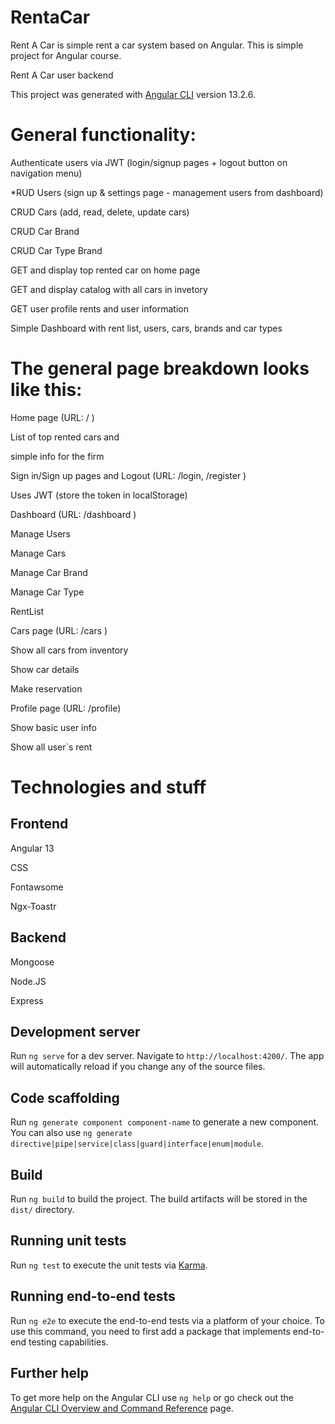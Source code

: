 # RentaCar
Rent A Car is simple rent a car system  based on Angular. This is simple project for Angular course.

Rent A Car user backend <link to be added>

This project was generated with [Angular CLI](https://github.com/angular/angular-cli) version 13.2.6.

# General functionality:

Authenticate users via JWT (login/signup pages + logout button on navigation menu)


*RUD Users (sign up & settings page - management users from dashboard)

CRUD Cars (add, read, delete, update cars)

CRUD Car Brand

CRUD Car Type Brand

GET and display top rented car on home page

GET and display catalog with all cars in invetory

GET user profile rents and user information

Simple Dashboard with rent list, users, cars, brands and car types


# The general page breakdown looks like this:

Home page (URL: / )

List of top rented cars and 

simple info for the firm

Sign in/Sign up pages and Logout (URL: /login, /register )

Uses JWT (store the token in localStorage)

Dashboard (URL: /dashboard )

Manage Users

Manage Cars

Manage Car Brand

Manage Car Type

RentList

Cars page (URL: /cars )

Show all cars from inventory

Show car details

Make reservation 

Profile page (URL: /profile)

Show basic user info

Show all user`s rent

# Technologies and stuff
## Frontend

Angular 13

CSS

Fontawsome

Ngx-Toastr


## Backend

Mongoose

Node.JS

Express
## Development server

Run `ng serve` for a dev server. Navigate to `http://localhost:4200/`. The app will automatically reload if you change any of the source files.

## Code scaffolding

Run `ng generate component component-name` to generate a new component. You can also use `ng generate directive|pipe|service|class|guard|interface|enum|module`.

## Build

Run `ng build` to build the project. The build artifacts will be stored in the `dist/` directory.

## Running unit tests

Run `ng test` to execute the unit tests via [Karma](https://karma-runner.github.io).

## Running end-to-end tests

Run `ng e2e` to execute the end-to-end tests via a platform of your choice. To use this command, you need to first add a package that implements end-to-end testing capabilities.

## Further help

To get more help on the Angular CLI use `ng help` or go check out the [Angular CLI Overview and Command Reference](https://angular.io/cli) page.
